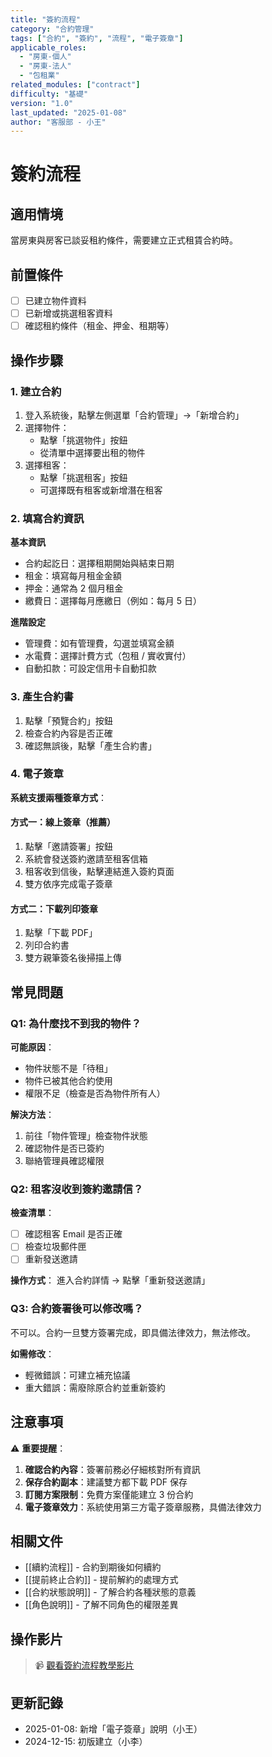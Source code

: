 ```yaml
---
title: "簽約流程"
category: "合約管理"
tags: ["合約", "簽約", "流程", "電子簽章"]
applicable_roles:
  - "房東-個人"
  - "房東-法人"
  - "包租業"
related_modules: ["contract"]
difficulty: "基礎"
version: "1.0"
last_updated: "2025-01-08"
author: "客服部 - 小王"
---
```


# 簽約流程

## 適用情境

當房東與房客已談妥租約條件，需要建立正式租賃合約時。

## 前置條件

- [ ] 已建立物件資料
- [ ] 已新增或挑選租客資料
- [ ] 確認租約條件（租金、押金、租期等）

## 操作步驟

### 1. 建立合約

1. 登入系統後，點擊左側選單「合約管理」→「新增合約」
2. 選擇物件：
    - 點擊「挑選物件」按鈕
    - 從清單中選擇要出租的物件
3. 選擇租客：
    - 點擊「挑選租客」按鈕
    - 可選擇既有租客或新增潛在租客

### 2. 填寫合約資訊

**基本資訊**
- 合約起訖日：選擇租期開始與結束日期
- 租金：填寫每月租金金額
- 押金：通常為 2 個月租金
- 繳費日：選擇每月應繳日（例如：每月 5 日）

**進階設定**
- 管理費：如有管理費，勾選並填寫金額
- 水電費：選擇計費方式（包租 / 實收實付）
- 自動扣款：可設定信用卡自動扣款

### 3. 產生合約書

1. 點擊「預覽合約」按鈕
2. 檢查合約內容是否正確
3. 確認無誤後，點擊「產生合約書」

### 4. 電子簽章

**系統支援兩種簽章方式**：

#### 方式一：線上簽章（推薦）
1. 點擊「邀請簽署」按鈕
2. 系統會發送簽約邀請至租客信箱
3. 租客收到信後，點擊連結進入簽約頁面
4. 雙方依序完成電子簽章

#### 方式二：下載列印簽章
1. 點擊「下載 PDF」
2. 列印合約書
3. 雙方親筆簽名後掃描上傳

## 常見問題

### Q1: 為什麼找不到我的物件？

**可能原因**：
- 物件狀態不是「待租」
- 物件已被其他合約使用
- 權限不足（檢查是否為物件所有人）

**解決方法**：
1. 前往「物件管理」檢查物件狀態
2. 確認物件是否已簽約
3. 聯絡管理員確認權限

### Q2: 租客沒收到簽約邀請信？

**檢查清單**：
- [ ] 確認租客 Email 是否正確
- [ ] 檢查垃圾郵件匣
- [ ] 重新發送邀請

**操作方式**：
進入合約詳情 → 點擊「重新發送邀請」

### Q3: 合約簽署後可以修改嗎？

不可以。合約一旦雙方簽署完成，即具備法律效力，無法修改。

**如需修改**：
- 輕微錯誤：可建立補充協議
- 重大錯誤：需廢除原合約並重新簽約

## 注意事項

⚠️ **重要提醒**：

1. **確認合約內容**：簽署前務必仔細核對所有資訊
2. **保存合約副本**：建議雙方都下載 PDF 保存
3. **訂閱方案限制**：免費方案僅能建立 3 份合約
4. **電子簽章效力**：系統使用第三方電子簽章服務，具備法律效力

## 相關文件

- [[續約流程]] - 合約到期後如何續約
- [[提前終止合約]] - 提前解約的處理方式
- [[合約狀態說明]] - 了解合約各種狀態的意義
- [[角色說明]] - 了解不同角色的權限差異

## 操作影片

> 📹 [觀看簽約流程教學影片](https://example.com/video/contract-sign)

## 更新記錄

- 2025-01-08: 新增「電子簽章」說明（小王）
- 2024-12-15: 初版建立（小李）
